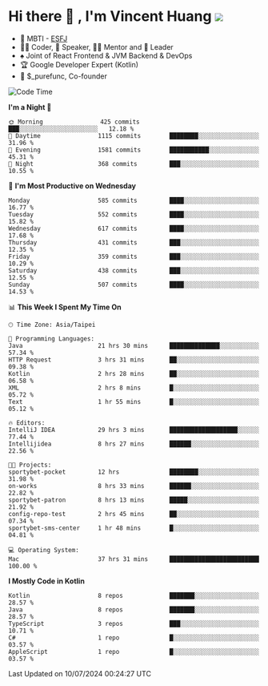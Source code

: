 # Hi there 👋 , I'm Vincent Huang ![](https://komarev.com/ghpvc/?username=Jian-Min-Huang)
- 👀 MBTI - [ESFJ](https://www.16personalities.com/esfj-personality)
- 👨‍💻 Coder, 🎤 Speaker, 👨‍🏫 Mentor and 🚀 Leader
- ♠️ Joint of React Frontend & JVM Backend & DevOps
- 🏆 Google Developer Expert (Kotlin)
- 💼 $_purefunc, Co-founder

<!--START_SECTION:waka-->
![Code Time](http://img.shields.io/badge/Code%20Time-4%2C042%20hrs%2038%20mins-blue)

**I'm a Night 🦉** 

```text
🌞 Morning                425 commits         ███░░░░░░░░░░░░░░░░░░░░░░   12.18 % 
🌆 Daytime                1115 commits        ████████░░░░░░░░░░░░░░░░░   31.96 % 
🌃 Evening                1581 commits        ███████████░░░░░░░░░░░░░░   45.31 % 
🌙 Night                  368 commits         ███░░░░░░░░░░░░░░░░░░░░░░   10.55 % 
```
📅 **I'm Most Productive on Wednesday** 

```text
Monday                   585 commits         ████░░░░░░░░░░░░░░░░░░░░░   16.77 % 
Tuesday                  552 commits         ████░░░░░░░░░░░░░░░░░░░░░   15.82 % 
Wednesday                617 commits         ████░░░░░░░░░░░░░░░░░░░░░   17.68 % 
Thursday                 431 commits         ███░░░░░░░░░░░░░░░░░░░░░░   12.35 % 
Friday                   359 commits         ███░░░░░░░░░░░░░░░░░░░░░░   10.29 % 
Saturday                 438 commits         ███░░░░░░░░░░░░░░░░░░░░░░   12.55 % 
Sunday                   507 commits         ████░░░░░░░░░░░░░░░░░░░░░   14.53 % 
```


📊 **This Week I Spent My Time On** 

```text
🕑︎ Time Zone: Asia/Taipei

💬 Programming Languages: 
Java                     21 hrs 30 mins      ██████████████░░░░░░░░░░░   57.34 % 
HTTP Request             3 hrs 31 mins       ██░░░░░░░░░░░░░░░░░░░░░░░   09.38 % 
Kotlin                   2 hrs 28 mins       ██░░░░░░░░░░░░░░░░░░░░░░░   06.58 % 
XML                      2 hrs 8 mins        █░░░░░░░░░░░░░░░░░░░░░░░░   05.72 % 
Text                     1 hr 55 mins        █░░░░░░░░░░░░░░░░░░░░░░░░   05.12 % 

🔥 Editors: 
IntelliJ IDEA            29 hrs 3 mins       ███████████████████░░░░░░   77.44 % 
Intellijidea             8 hrs 27 mins       ██████░░░░░░░░░░░░░░░░░░░   22.56 % 

🐱‍💻 Projects: 
sportybet-pocket         12 hrs              ████████░░░░░░░░░░░░░░░░░   31.98 % 
on-works                 8 hrs 33 mins       ██████░░░░░░░░░░░░░░░░░░░   22.82 % 
sportybet-patron         8 hrs 13 mins       █████░░░░░░░░░░░░░░░░░░░░   21.92 % 
config-repo-test         2 hrs 45 mins       ██░░░░░░░░░░░░░░░░░░░░░░░   07.34 % 
sportybet-sms-center     1 hr 48 mins        █░░░░░░░░░░░░░░░░░░░░░░░░   04.81 % 

💻 Operating System: 
Mac                      37 hrs 31 mins      █████████████████████████   100.00 % 
```

**I Mostly Code in Kotlin** 

```text
Kotlin                   8 repos             ███████░░░░░░░░░░░░░░░░░░   28.57 % 
Java                     8 repos             ███████░░░░░░░░░░░░░░░░░░   28.57 % 
TypeScript               3 repos             ███░░░░░░░░░░░░░░░░░░░░░░   10.71 % 
C#                       1 repo              █░░░░░░░░░░░░░░░░░░░░░░░░   03.57 % 
AppleScript              1 repo              █░░░░░░░░░░░░░░░░░░░░░░░░   03.57 % 
```




 Last Updated on 10/07/2024 00:24:27 UTC
<!--END_SECTION:waka-->
